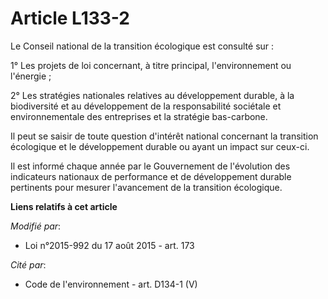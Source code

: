 # Article L133-2

Le Conseil national de la transition écologique est consulté sur : 

1° Les projets de loi concernant, à titre principal, l'environnement ou l'énergie ; 

2° Les stratégies nationales relatives au développement durable, à la biodiversité et au développement de la responsabilité
sociétale et environnementale des entreprises et la stratégie bas-carbone. 

Il peut se saisir de toute question d'intérêt national concernant la transition écologique et le développement durable ou
ayant un impact sur ceux-ci. 

Il est informé chaque année par le Gouvernement de l'évolution des indicateurs nationaux de performance et de développement
durable pertinents pour mesurer l'avancement de la transition écologique.

**Liens relatifs à cet article**

_Modifié par_:

  - Loi n°2015-992 du 17 août 2015 - art. 173

_Cité par_:

  - Code de l'environnement - art. D134-1 (V)
